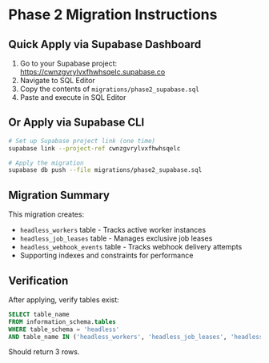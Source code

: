# Phase 2 Migration Instructions

## Quick Apply via Supabase Dashboard

1. Go to your Supabase project: https://cwnzgvrylvxfhwhsqelc.supabase.co
2. Navigate to SQL Editor
3. Copy the contents of `migrations/phase2_supabase.sql`
4. Paste and execute in SQL Editor

## Or Apply via Supabase CLI

```bash
# Set up Supabase project link (one time)
supabase link --project-ref cwnzgvrylvxfhwhsqelc

# Apply the migration
supabase db push --file migrations/phase2_supabase.sql
```

## Migration Summary

This migration creates:
- `headless_workers` table - Tracks active worker instances
- `headless_job_leases` table - Manages exclusive job leases
- `headless_webhook_events` table - Tracks webhook delivery attempts
- Supporting indexes and constraints for performance

## Verification

After applying, verify tables exist:
```sql
SELECT table_name 
FROM information_schema.tables 
WHERE table_schema = 'headless' 
AND table_name IN ('headless_workers', 'headless_job_leases', 'headless_webhook_events');
```

Should return 3 rows.